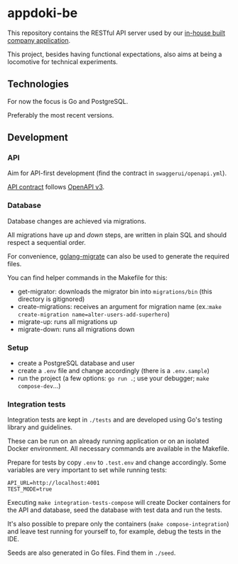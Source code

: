 # appdoki-be

This repository contains the RESTful API server used by our [in-house built company application](https://github.com/Cloudoki/appdoki-rn).

This project, besides having functional expectations, also aims at being a locomotive for technical experiments.

## Technologies

For now the focus is Go and PostgreSQL.

Preferably the most recent versions.

## Development

### API

Aim for API-first development (find the contract in `swaggerui/openapi.yml`).

[API contract](swaggerui/openapi.yml) follows [OpenAPI v3](https://swagger.io/docs/specification/about/).

### Database

Database changes are achieved via migrations.

All migrations have _up_ and _down_ steps, are written in plain SQL and should respect a sequential order.

For convenience, [golang-migrate](https://github.com/golang-migrate/migrate) can also be used to generate the required files.

You can find helper commands in the Makefile for this:
- get-migrator: downloads the migrator bin into `migrations/bin` (this directory is gitignored)
- create-migrations: receives an argument for migration name (ex.:`make create-migration name=alter-users-add-superhero`)
- migrate-up: runs all migrations up
- migrate-down: runs all migrations down

### Setup

- create a PostgreSQL database and user
- create a `.env` file and change accordingly (there is a `.env.sample`)
- run the project (a few options: `go run .`; use your debugger; `make compose-dev`...)

### Integration tests

Integration tests are kept in `./tests` and are developed using Go's testing library and guidelines.

These can be run on an already running application or on an isolated Docker environment. All necessary commands are available in the Makefile.

Prepare for tests by copy `.env` to `.test.env` and change accordingly. Some variables are very important to set while running tests:

```
API_URL=http://localhost:4001
TEST_MODE=true
```

Executing `make integration-tests-compose` will create Docker containers for the API and database, seed the database with test data and run the tests.

It's also possible to prepare only the containers (`make compose-integration`) and leave test running for yourself to, for example, debug the tests in the IDE. 

Seeds are also generated in Go files. Find them in `./seed`.